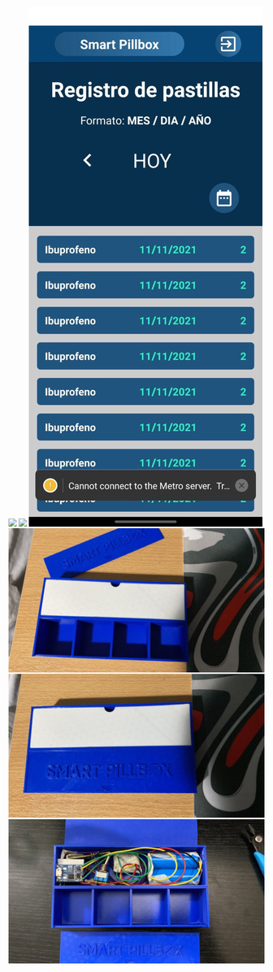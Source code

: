 [![](https://img.youtube.com/vi/pWMU-PA3bmU/0.jpg)](https://www.youtube.com/watch?v=pWMU-PA3bmU)
[![](https://img.youtube.com/vi/iM_lM4tjArk/0.jpg)](https://www.youtube.com/watch?v=iM_lM4tjArk)
![](photo_4949558997137075438_y.jpg)
![](photo_4949558997137075439_y.jpg)
![](photo_4949558997137075440_y.jpg)
![](photo_4949558997137075446_y.jpg)
